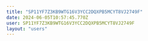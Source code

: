 ```yaml
---
title: "SP11YF7Z3KB9WTG16V3YCC2DQXPB5MCYT8VJ2749F"
date: 2024-06-05T10:57:45.770Z
user: SP11YF7Z3KB9WTG16V3YCC2DQXPB5MCYT8VJ2749F
layout: "users"
---
```

    